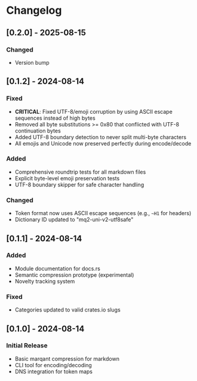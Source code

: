 # Changelog


## [0.2.0] - 2025-08-15

### Changed
- Version bump
## [0.1.2] - 2024-08-14

### Fixed
- **CRITICAL**: Fixed UTF-8/emoji corruption by using ASCII escape sequences instead of high bytes
- Removed all byte substitutions >= 0x80 that conflicted with UTF-8 continuation bytes
- Added UTF-8 boundary detection to never split multi-byte characters
- All emojis and Unicode now preserved perfectly during encode/decode

### Added
- Comprehensive roundtrip tests for all markdown files
- Explicit byte-level emoji preservation tests
- UTF-8 boundary skipper for safe character handling

### Changed
- Token format now uses ASCII escape sequences (e.g., `~H1` for headers)
- Dictionary ID updated to "mq2-uni-v2-utf8safe"

## [0.1.1] - 2024-08-14

### Added
- Module documentation for docs.rs
- Semantic compression prototype (experimental)
- Novelty tracking system

### Fixed
- Categories updated to valid crates.io slugs

## [0.1.0] - 2024-08-14

### Initial Release
- Basic marqant compression for markdown
- CLI tool for encoding/decoding
- DNS integration for token maps